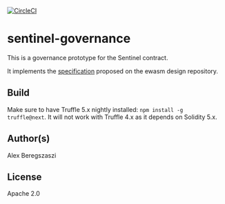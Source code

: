 [![CircleCI](https://img.shields.io/circleci/project/github/ewasm/sentinel-governance/master.svg?style=flat-square)](https://circleci.com/gh/ewasm/sentinel-governance/tree/master)

# sentinel-governance

This is a governance prototype for the Sentinel contract.

It implements the [specification](https://github.com/ewasm/design/blob/master/sentinel.md) proposed on the ewasm design repository.

## Build

Make sure to have Truffle 5.x nightly installed: `npm install -g truffle@next`. It will not work with Truffle 4.x as it depends on Solidity 5.x.

## Author(s)

Alex Beregszaszi

## License

Apache 2.0

